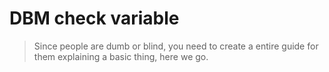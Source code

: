 # DBM check variable
> Since people are dumb or blind, you need to create a entire guide for them explaining a basic thing, here we go.
